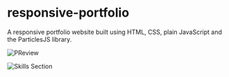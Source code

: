 # responsive-portfolio

A responsive portfolio website built using HTML, CSS, plain JavaScript and the ParticlesJS library.

![PReview](https://github.com/wjbetech/responsive-portfolio/assets/102255147/8b034fe8-d373-4700-974b-f03c8fe7c594)


![Skills Section](https://github.com/wjbetech/responsive-portfolio/assets/102255147/f1014d56-26bb-41b3-9a5b-2d5b12fdce52)

